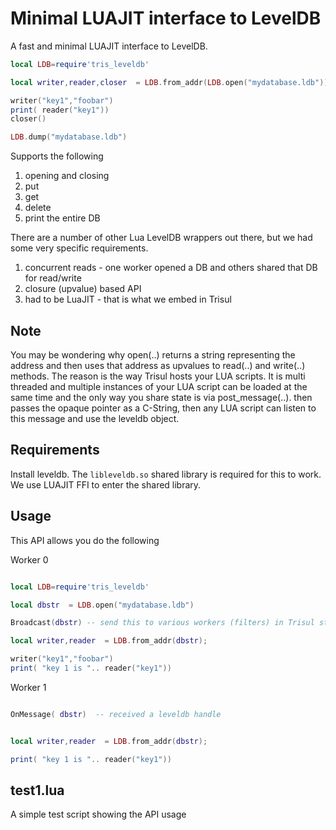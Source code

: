 Minimal LUAJIT interface to LevelDB 
================================

A fast and minimal LUAJIT interface to LevelDB. 

```lua
local LDB=require'tris_leveldb'

local writer,reader,closer  = LDB.from_addr(LDB.open("mydatabase.ldb"))

writer("key1","foobar")
print( reader("key1"))
closer()

LDB.dump("mydatabase.ldb") 

```

Supports the following 

1. opening and closing 
2. put 
3. get
4. delete
5. print the entire DB 


There are a number of other Lua LevelDB wrappers out there, but we had some very specific requirements.

1. concurrent reads - one worker opened a DB and others shared that DB for read/write
2. closure (upvalue) based API 
3. had to be LuaJIT - that is what we embed in Trisul 


## Note

You may be wondering why open(..) returns a string representing the address and then uses that 
address  as upvalues to read(..) and write(..) methods. The reason is the way Trisul hosts your 
LUA scripts. It is multi threaded and multiple instances of your LUA script can be loaded at the 
same time and the only way you share state is via post_message(..).  then passes the opaque pointer 
as a C-String, then any LUA script can listen to this message and use the leveldb object.  


Requirements
------------

Install leveldb. The `libleveldb.so`  shared library is required for this to work. 
We use LUAJIT FFI to enter the shared library.


Usage
-----
This API allows you do the following 

Worker 0

```lua

local LDB=require'tris_leveldb'

local dbstr  = LDB.open("mydatabase.ldb")

Broadcast(dbstr) -- send this to various workers (filters) in Trisul stream 

local writer,reader  = LDB.from_addr(dbstr);

writer("key1","foobar")
print( "key 1 is ".. reader("key1"))

```

Worker 1

```lua

OnMessage( dbstr)  -- received a leveldb handle 


local writer,reader  = LDB.from_addr(dbstr);

print( "key 1 is ".. reader("key1"))

```



test1.lua
---------

A simple test script showing the API usage 

